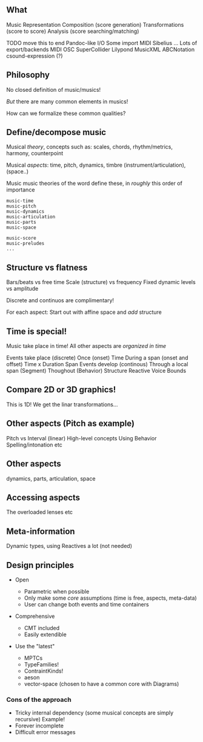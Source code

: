 

## What

Music Representation
  Composition (score generation)
  Transformations (score to score)
  Analysis (score searching/matching)

TODO move this to end
Pandoc-like I/O
  Some import
    MIDI
    Sibelius
    ...
  Lots of export/backends
    MIDI
    OSC
    SuperCollider
    Lilypond
    MusicXML
    ABCNotation
    csound-expression (?)

## Philosophy

No closed definition of music/musics!

*But* there are many common elements in musics!

  How can we formalize these common qualities?

## Define/decompose music

Musical *theory*, concepts such as: scales, chords, rhythm/metrics, harmony, counterpoint

Musical *aspects*: time, pitch, dynamics, timbre (instrument/articulation), (space..)

Music music theories of the word define these, in *roughly* this order of importance

    music-time
    music-pitch
    music-dynamics
    music-articulation
    music-parts
    music-space
    
    music-score
    music-preludes
    ...

## Structure vs flatness

Bars/beats vs free time
Scale (structure) vs frequency
Fixed dynamic levels vs amplitude

Discrete and continuos are complimentary!

For each aspect: Start out with affine space and *add* structure

## Time is special!

  Music take place in time!
  All other aspects are *organized in time*
  
  Events take place (discrete)
    Once (onset)
      Time
    During a span (onset and offset)
      Time x Duration
      Span
  Events develop (continous)
    Through a local span (Segment)
    Thoughout (Behavior)
  Structure
    Reactive
    Voice
    Bounds
  
## Compare 2D or 3D graphics!

This is 1D!
We get the linar transformations...

## Other aspects (Pitch as example)
  Pitch vs Interval (linear)
  High-level concepts
  Using Behavior
  Spelling/intonation etc

## Other aspects

dynamics, parts, articulation, space

## Accessing aspects

The overloaded lenses etc

## Meta-information

Dynamic types, using Reactives a lot (not needed)


## Design principles

- Open
  - Parametric when possible
  - Only make some *core* assumptions (time is free, aspects, meta-data)
  - User can change both events and time containers

- Comprehensive
  - CMT included
  - Easily extendible

- Use the "latest"
  - MPTCs
  - TypeFamilies!
  - ContraintKinds!
  - aeson
  - vector-space (chosen to have a common core with Diagrams)


### Cons of the approach

- Tricky internal dependency (some musical concepts are simply recursive)
  Example!
- Forever incomplete
- Difficult error messages


